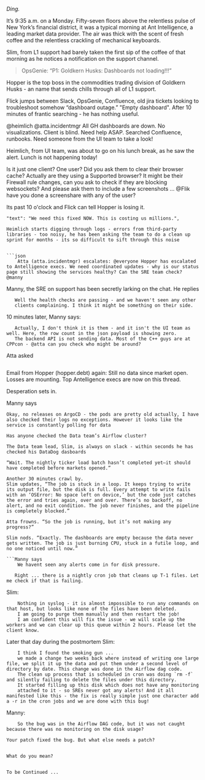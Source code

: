 *Ding.*

It’s 9:35 a.m. on a Monday. Fifty-seven floors above the relentless pulse of New York’s financial district, it was a typical morning at Ant Intelligence, a leading market data provider. The air was thick with the scent of fresh coffee and the relentless crackling of mechanical keyboards. 

Slim, from L1 support had barely taken the first sip of the coffee of that morning as he notices a notification on the support channel.

> OpsGenie: “P1: Goldkern Husks: Dashboards not loading!!!”

Hopper is the top boss in the commodities trading division of Goldkern Husks - an name that sends chills through all of L1 support. 

Flick jumps between Slack, OpsGenie, Confluence, old jira tickets looking to troubleshoot somehow “dashboard outage.” "Empty dashboard".
After 10 minutes of frantic searching - he has nothing useful. 

@heimlich @atta.incidentmgr All GH dashboards are down. No visualizations. Client is blind. Need help ASAP.
Searched Confluence, runbooks. Need someone from the UI team to take a look!


Heimlich, from UI team, was about to go on his lunch break, as he saw the alert. Lunch is not happening today!

Is it just one client? One user? Did you ask them to clear their browser cache? Actually are they using a Supported browser? 
It might be their Firewall rule changes, can you ask to check if they are blocking websockets? And please ask them to include a few screenshots ... @Flik have you done a screenshare with any of the user?

Its past 10 o'clock and Flick can tell Hopper is losing it. 

    "text": "We need this fixed NOW. This is costing us millions.",

```
Heimlich starts digging through logs - errors from third-party libraries - too noisy, he has been asking the team to do a clean up sprint for months - its so difficult to sift through this noise


```json
    Atta (atta.incidentmgr) escalates: @everyone Hopper has escalated to Antelligence execs. We need coordinated updates - why is our status page still showing the services healthy? Can the SRE team check? @manny
```

Manny, the SRE on support has been secretly larking on the chat.
He replies

```
   Well the health checks are passing - and we haven't seen any other
   clients complaining. I think it might be something on their side.
```
10 minutes later, Manny says:
```
   Actually, I don't think it is them - and it isn't the UI team as well. Here, the row count in the json payload is showing zero.
   The backend API is not sending data. Most of the C++ guys are at CPPcon - @atta can you check who might be around?
```
Atta asked
```Well, unless there is a change why would it stop sending data all of a sudden? Do you know if they did a release this weekend?  
```

Email from Hopper (hopper.debt) again: Still no data since market open. Losses are mounting. Top Antelligence execs are now on this thread.


Desperation sets in. 

Manny says
```
Okay, no releases on ArgoCD - the pods are pretty old actually, I have also checked their logs no exceptions. However it looks like the service is constantly polling for data
```

```
Has anyone checked the Data team’s Airflow cluster?
```

```
The Data team lead, Slim, is always on slack - within seconds he has checked his DataDog dasboards

“Wait. The nightly ticker load batch hasn’t completed yet—it should have completed before markets opened.”

Another 30 minutes crawl by.
Slim updates, “The job is stuck in a loop. It keeps trying to write its output file, but the disk is full. Every attempt to write fails with an ‘OSError: No space left on device,’ but the code just catches the error and tries again, over and over. There’s no backoff, no alert, and no exit condition. The job never finishes, and the pipeline is completely blocked.”

Atta frowns. “So the job is running, but it’s not making any progress?”

Slim nods. “Exactly. The dashboards are empty because the data never gets written. The job is just burning CPU, stuck in a futile loop, and no one noticed until now.”

```Manny says
    We havent seen any alerts come in for disk pressure. 
```

```Slim
   Right ... there is a nightly cron job that cleans up T-1 files. Let me check if that is failing.
```

Slim:
```
    Nothing in syslog - it is almost impossible to run any commands on that host, but looks like none of the files have been deleted.
    I am going to purge them manually and then restart the job!
    I am confident this will fix the issue - we will scale up the workers and we can clear up this queue within 2 hours. Please let the client know.
```

Later that day during the postmortem
Slim:
```
    I think I found the smoking gun ... 
    we made a change two weeks back where instead of writing one large file, we split it up the data and put them under a second level of directory by date. This change was done in the Airflow dag code.
    The clean up process that is scheduled in cron was doing `rm -f` and silently failing to delete the files under this directory.
    It started filling up this disk which does not have any monitoring
    attached to it - so SREs never got any alerts! And it all manifested like this - the fix is really simple just one character add a -r in the cron jobs and we are done with this bug!
```

Manny:
```
    So the bug was in the Airflow DAG code, but it was not caught because there was no monitoring on the disk usage?
```
    Your patch fixed the bug. But what else needs a patch?
```

```
    What do you mean?
```

To be Continued ... 





